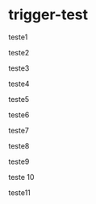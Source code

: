 # trigger-test

teste1

teste2

teste3

teste4

teste5

teste6

teste7

teste8

teste9

teste 10

teste11
